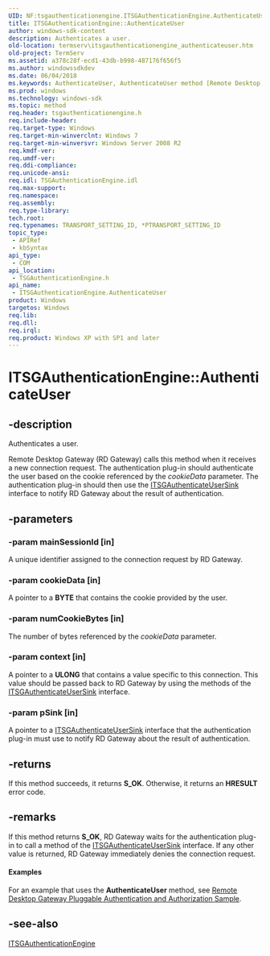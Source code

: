 ```yaml
---
UID: NF:tsgauthenticationengine.ITSGAuthenticationEngine.AuthenticateUser
title: ITSGAuthenticationEngine::AuthenticateUser
author: windows-sdk-content
description: Authenticates a user.
old-location: termserv\itsgauthenticationengine_authenticateuser.htm
old-project: TermServ
ms.assetid: a378c28f-ecd1-43db-b998-487176f656f5
ms.author: windowssdkdev
ms.date: 06/04/2018
ms.keywords: AuthenticateUser, AuthenticateUser method [Remote Desktop Services], AuthenticateUser method [Remote Desktop Services],ITSGAuthenticationEngine interface, ITSGAuthenticationEngine interface [Remote Desktop Services],AuthenticateUser method, ITSGAuthenticationEngine.AuthenticateUser, ITSGAuthenticationEngine::AuthenticateUser, termserv.itsgauthenticationengine_authenticateuser, tsgauthenticationengine/ITSGAuthenticationEngine::AuthenticateUser
ms.prod: windows
ms.technology: windows-sdk
ms.topic: method
req.header: tsgauthenticationengine.h
req.include-header: 
req.target-type: Windows
req.target-min-winverclnt: Windows 7
req.target-min-winversvr: Windows Server 2008 R2
req.kmdf-ver: 
req.umdf-ver: 
req.ddi-compliance: 
req.unicode-ansi: 
req.idl: TSGAuthenticationEngine.idl
req.max-support: 
req.namespace: 
req.assembly: 
req.type-library: 
tech.root: 
req.typenames: TRANSPORT_SETTING_ID, *PTRANSPORT_SETTING_ID
topic_type:
 - APIRef
 - kbSyntax
api_type:
 - COM
api_location:
 - TSGAuthenticationEngine.h
api_name:
 - ITSGAuthenticationEngine.AuthenticateUser
product: Windows
targetos: Windows
req.lib: 
req.dll: 
req.irql: 
req.product: Windows XP with SP1 and later
---
```


# ITSGAuthenticationEngine::AuthenticateUser


## -description


Authenticates a user.

Remote Desktop Gateway (RD Gateway) calls this method when it receives a new connection request. The authentication plug-in 
    should authenticate the user based on the cookie  referenced by the <i>cookieData</i> 
    parameter. The authentication plug-in should then use the 
    <a href="https://msdn.microsoft.com/6cc0dca7-1bc7-4229-9f3b-74d600776210">ITSGAuthenticateUserSink</a> interface to notify 
    RD Gateway about the result of authentication.


## -parameters




### -param mainSessionId [in]

A unique identifier assigned to the connection request by RD Gateway.


### -param cookieData [in]

A pointer to a <b>BYTE</b> that contains the cookie provided by the user.


### -param numCookieBytes [in]

The number of bytes referenced by the <i>cookieData</i> parameter.


### -param context [in]

A pointer to  a <b>ULONG</b> that contains  a value specific to this connection. This 
      value should be passed back to RD Gateway by using the methods of the 
      <a href="https://msdn.microsoft.com/6cc0dca7-1bc7-4229-9f3b-74d600776210">ITSGAuthenticateUserSink</a> interface.


### -param pSink [in]

A pointer to a 
      <a href="https://msdn.microsoft.com/6cc0dca7-1bc7-4229-9f3b-74d600776210">ITSGAuthenticateUserSink</a> interface that 
      the authentication plug-in must use to notify RD Gateway about the result of authentication.


## -returns



If this method succeeds, it returns <b xmlns:loc="http://microsoft.com/wdcml/l10n">S_OK</b>. Otherwise, it returns an <b xmlns:loc="http://microsoft.com/wdcml/l10n">HRESULT</b> error code.




## -remarks



If this method returns <b>S_OK</b>, RD Gateway waits for the authentication 
    plug-in to call a method of the 
    <a href="https://msdn.microsoft.com/6cc0dca7-1bc7-4229-9f3b-74d600776210">ITSGAuthenticateUserSink</a> interface. If any 
    other value is returned, RD Gateway immediately denies the  connection request.


#### Examples

For an example that uses the 
     <b>AuthenticateUser</b> method, 
     see 
     <a href="https://Code.MSDN.Microsoft.Com/Remote-Desktop-Gateway-517d6273">Remote Desktop Gateway Pluggable Authentication and Authorization Sample</a>.

<div class="code"></div>



## -see-also




<a href="https://msdn.microsoft.com/c72f3f22-a403-45b0-9ccb-6339ae001024">ITSGAuthenticationEngine</a>
 

 

